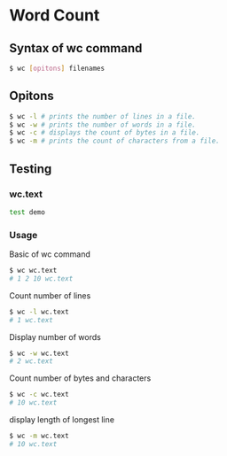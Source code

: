 # Word Count

## Syntax of wc command
```bash
$ wc [opitons] filenames
```

## Opitons
```bash
$ wc -l # prints the number of lines in a file.
$ wc -w # prints the number of words in a file.
$ wc -c # displays the count of bytes in a file.
$ wc -m # prints the count of characters from a file.
```

## Testing
### wc.text
```bash
test demo
```
### Usage
Basic of wc command
```bash
$ wc wc.text
# 1 2 10 wc.text
```
Count number of lines
```bash
$ wc -l wc.text
# 1 wc.text
```
Display number of words
```bash
$ wc -w wc.text
# 2 wc.text
```

Count number of bytes and characters
```bash
$ wc -c wc.text
# 10 wc.text
```

display length of longest line
```bash
$ wc -m wc.text
# 10 wc.text
```